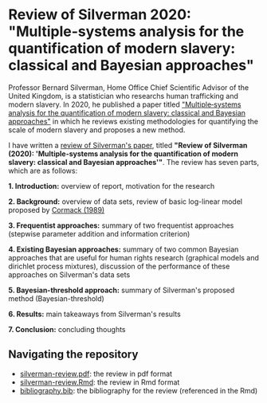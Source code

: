 # Review of Silverman 2020: "Multiple-systems analysis for the quantification of modern slavery: classical and Bayesian approaches"

Professor Bernard Silverman, Home Office Chief Scientific Advisor of the United Kingdom, is a statistician who researchs human trafficking and modern slavery.  In 2020, he published a paper titled ["Multiple‐systems analysis for the quantification of modern slavery: classical and Bayesian approaches"](https://rss.onlinelibrary.wiley.com/doi/epdf/10.1111/rssa.12505) in which he reviews existing methodologies for quantifying the scale of modern slavery and proposes a new method.  

I have written a [review of Silverman's paper](https://github.com/nfrontero20/silverman-review/blob/master/silverman-review.pdf), titled **"Review of Silverman (2020): 'Multiple-systems analysis for the quantification of modern slavery: classical and Bayesian approaches'"**.  The review has seven parts, which are as follows: 

**1. Introduction:** overview of report, motivation for the research

**2. Background:** overview of data sets, review of basic log-linear model proposed by [Cormack (1989)](https://www.jstor.org/stable/2531485?seq=1)

**3. Frequentist approaches:** summary of two frequentist approaches (stepwise parameter addition and information criterion)

**4. Existing Bayesian approaches:** summary of two common Bayesian approaches that are useful for human rights research (graphical models and dirichlet process mixtures), discussion of the performance of these approaches on Silverman's data sets

**5. Bayesian-threshold approach:** summary of Silverman's proposed method (Bayesian-threshold)

**6. Results:** main takeaways from Silverman's results

**7. Conclusion:** concluding thoughts

## Navigating the repository


  - [silverman-review.pdf](https://github.com/nfrontero20/silverman-review/blob/master/silverman-review.pdf): the review in pdf format
  - [silverman-review.Rmd](https://github.com/nfrontero20/silverman-review/blob/master/silverman-review.Rmd): the review in Rmd format
  - [bibliography.bib](https://github.com/nfrontero20/silverman-review/blob/master/bibliography.bib): the bibliography for the review (referenced in the Rmd)

